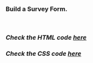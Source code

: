 ### Build a Survey Form. 

<br>

### <i>Check the HTML code [here](./index.html) </i> 
### <i>Check the CSS code [here](./styles.css)</i>